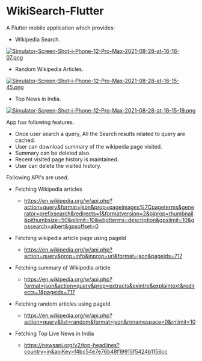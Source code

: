 # WikiSearch-Flutter

A Flutter mobile application which provides:
  *  Wikipedia Search.


  [![Simulator-Screen-Shot-i-Phone-12-Pro-Max-2021-08-28-at-16-16-07.png](https://i.postimg.cc/SxPjhb2Y/Simulator-Screen-Shot-i-Phone-12-Pro-Max-2021-08-28-at-16-16-07.png)](https://postimg.cc/BjxJTyCJ)

  *  Random Wikipedia Articles.
   
   [![Simulator-Screen-Shot-i-Phone-12-Pro-Max-2021-08-28-at-16-15-45.png](https://i.postimg.cc/GhqHXybQ/Simulator-Screen-Shot-i-Phone-12-Pro-Max-2021-08-28-at-16-15-45.png)](https://postimg.cc/4mHfdn77)
   
   
  *  Top News in India.


[![Simulator-Screen-Shot-i-Phone-12-Pro-Max-2021-08-28-at-16-15-19.png](https://i.postimg.cc/T1cpMygT/Simulator-Screen-Shot-i-Phone-12-Pro-Max-2021-08-28-at-16-15-19.png)](https://postimg.cc/wR76Djwr)

App has following features.
  * Once user search a query, All the Search results related to query are cached.
  * User can download summary of the wikipedia page visited.
  * Summary can be deleted also.
  * Recent visited page history is maintained.
  * User can delete the visited history.






Following API's are used.
  * Fetching Wikipedia articles
      * https://en.wikipedia.org/w/api.php?action=query&format=json&prop=pageimages%7Cpageterms&generator=prefixsearch&redirects=1&formatversion=2&piprop=thumbnail&pithumbsize=50&pilimit=10&wbptterms=description&gpslimit=10&gpssearch=albert&gpsoffset=0
      
  * Fetching wikipedia article page using pageId
      * https://en.wikipedia.org/w/api.php?action=query&prop=info&inprop=url&format=json&pageids=717
      
  * Fetching summary of Wikipedia article 
      * https://en.wikipedia.org/w/api.php?format=json&action=query&prop=extracts&exintro&explaintext&redirects=1&pageids=717
     
  * Fetching random articles using pageId
      * https://en.wikipedia.org/w/api.php?action=query&list=random&format=json&rnnamespace=0&rnlimit=10
      
  * Fetching Top Live News in India
      * https://newsapi.org/v2/top-headlines?country=in&apiKey=f4bc54e7e76b48f19915f5424b1156cc
